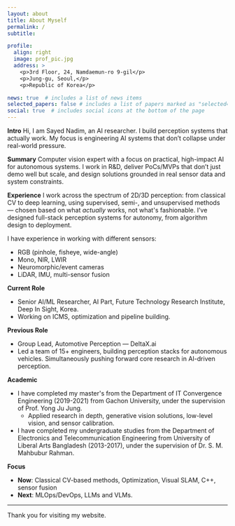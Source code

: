 ```yaml
---
layout: about
title: About Myself
permalink: /
subtitle:

profile:
  align: right
  image: prof_pic.jpg
  address: >
    <p>3rd Floor, 24, Namdaemun-ro 9-gil</p>
    <p>Jung-gu, Seoul,</p>
    <p>Republic of Korea</p>

news: true  # includes a list of news items
selected_papers: false # includes a list of papers marked as "selected={true}"
social: true  # includes social icons at the bottom of the page
---
```



**Intro**
Hi, I am Sayed Nadim, an AI researcher. I build perception systems that actually work. My focus is engineering AI systems that don’t collapse under real-world pressure.

**Summary**
Computer vision expert with a focus on practical, high-impact AI for autonomous systems. I work in R\&D, deliver PoCs/MVPs that don’t just demo well but scale, and design solutions grounded in real sensor data and system constraints.

**Experience**
I work across the spectrum of 2D/3D perception: from classical CV to deep learning, using supervised, semi-, and unsupervised methods — chosen based on what *actually* works, not what's fashionable. I’ve designed full-stack perception systems for autonomy, from algorithm design to deployment.

I have experience in working with different sensors:

* RGB (pinhole, fisheye, wide-angle)
* Mono, NIR, LWIR
* Neuromorphic/event cameras
* LiDAR, IMU, multi-sensor fusion



**Current Role**
- Senior AI/ML Researcher, AI Part, Future Technology Research Institute, Deep In Sight, Korea.
- Working on ICMS, optimization and pipeline building.

**Previous Role**
- Group Lead, Automotive Perception — DeltaX.ai
- Led a team of 15+ engineers, building perception stacks for autonomous vehicles. Simultaneously pushing forward core research in AI-driven perception.

**Academic**
- I have completed my master's from the Department of IT Convergence Engineering (2019-2021) from Gachon University, under the supervision of  Prof. Yong Ju Jung. 
  - Applied research in depth, generative vision solutions, low-level vision, and sensor calibration.
- I have completed my undergraduate studies from the Department of Electronics and Telecommunication Engineering from University of Liberal Arts Bangladesh (2013-2017), under the supervision of Dr. S. M. Mahbubur Rahman.

**Focus**
- **Now**: Classical CV-based methods, Optimization, Visual SLAM, C++, sensor fusion
- **Next**: MLOps/DevOps, LLMs and VLMs.

---





[//]: # ()
[//]: # (I have completed my master's from the Department of IT Convergence Engineering &#40;2019-2021&#41; from Gachon University, under the supervision of  Prof. Yong Ju Jung. I have completed my undergraduate studies from the Department of Electronics and Telecommunication Engineering from University of Liberal Arts Bangladesh &#40;ULAB&#41; &#40;2013-2017&#41;, under the supervision of Dr. S. M. Mahbubur Rahman.  )


Thank you for visiting my website. 
